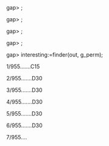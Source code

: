 gap> ; 


gap> ; 


gap> ; 


gap> ; 


gap> interesting:=finder(out, g_perm); 


1/955.......C15 


2/955.......D30 


3/955.......D30 


4/955.......D30 


5/955.......D30 


6/955.......D30 


7/955.... 

